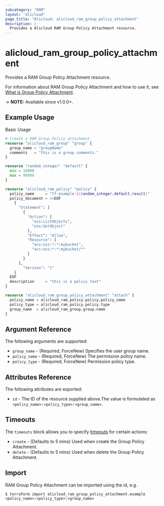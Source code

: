 ```yaml
---
subcategory: "RAM"
layout: "alicloud"
page_title: "Alicloud: alicloud_ram_group_policy_attachment"
description: |-
  Provides a Alicloud RAM Group Policy Attachment resource.
---
```


# alicloud_ram_group_policy_attachment

Provides a RAM Group Policy Attachment resource.



For information about RAM Group Policy Attachment and how to use it, see [What is Group Policy Attachment](https://next.api.alibabacloud.com/document/Ram/2015-05-01/AttachPolicyToGroup).

-> **NOTE:** Available since v1.0.0+.

## Example Usage

Basic Usage

```terraform
# Create a RAM Group Policy attachment.
resource "alicloud_ram_group" "group" {
  group_name = "groupName"
  comments   = "this is a group comments."
}

resource "random_integer" "default" {
  min = 10000
  max = 99999
}

resource "alicloud_ram_policy" "policy" {
  policy_name     = "tf-example-${random_integer.default.result}"
  policy_document = <<EOF
    {
      "Statement": [
        {
          "Action": [
            "oss:ListObjects",
            "oss:GetObject"
          ],
          "Effect": "Allow",
          "Resource": [
            "acs:oss:*:*:mybucket",
            "acs:oss:*:*:mybucket/*"
          ]
        }
      ],
        "Version": "1"
    }
  EOF
  description     = "this is a policy test"
}

resource "alicloud_ram_group_policy_attachment" "attach" {
  policy_name = alicloud_ram_policy.policy.policy_name
  policy_type = alicloud_ram_policy.policy.type
  group_name  = alicloud_ram_group.group.name
}
```

## Argument Reference

The following arguments are supported:
* `group_name` - (Required, ForceNew) Specifies the user group name.
* `policy_name` - (Required, ForceNew) The permission policy name.
* `policy_type` - (Required, ForceNew) Permission policy type.

## Attributes Reference

The following attributes are exported:
* `id` - The ID of the resource supplied above.The value is formulated as `<policy_name>:<policy_type>:<group_name>`.

## Timeouts

The `timeouts` block allows you to specify [timeouts](https://www.terraform.io/docs/configuration-0-11/resources.html#timeouts) for certain actions:
* `create` - (Defaults to 5 mins) Used when create the Group Policy Attachment.
* `delete` - (Defaults to 5 mins) Used when delete the Group Policy Attachment.

## Import

RAM Group Policy Attachment can be imported using the id, e.g.

```shell
$ terraform import alicloud_ram_group_policy_attachment.example <policy_name>:<policy_type>:<group_name>
```